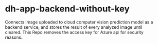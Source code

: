 # dh-app-backend-without-key
Connects image uploaded to cloud computer vision prediction model as a backend service, and stores the result of every analyzed image until cleared.
This Repo removes the access key for Azure api for security reasons.
